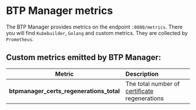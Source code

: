 # BTP Manager metrics

The BTP Manager provides metrics on the endpoint `:8080/metrics`. There you will find `Kubebuilder`, `Golang` and custom metrics. They are collected by `Prometheus`.

## Custom metrics emitted by BTP Manager:

| Metric                                          | Description                                                                      |
| ----------------------------------------------- | :------------------------------------------------------------------------------- |
| **btpmanager_certs_regenerations_total**        | The total number of [certificate](06-10-certs.md) regenerations                  |